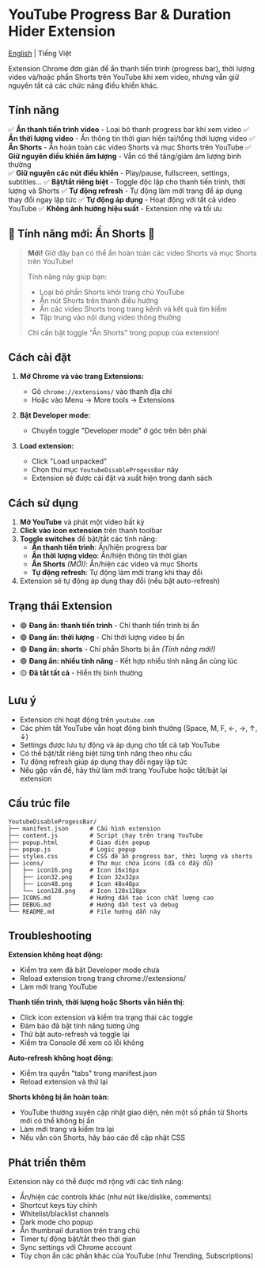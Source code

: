 # YouTube Progress Bar & Duration Hider Extension

[English](README_EN.md) | Tiếng Việt

Extension Chrome đơn giản để ẩn thanh tiến trình (progress bar), thời lượng video và/hoặc phần Shorts trên YouTube khi xem video, nhưng vẫn giữ nguyên tất cả các chức năng điều khiển khác.

## Tính năng

✅ **Ẩn thanh tiến trình video** - Loại bỏ thanh progress bar khi xem video
✅ **Ẩn thời lượng video** - Ẩn thông tin thời gian hiện tại/tổng thời lượng video
✅ **Ẩn Shorts** - Ẩn hoàn toàn các video Shorts và mục Shorts trên YouTube
✅ **Giữ nguyên điều khiển âm lượng** - Vẫn có thể tăng/giảm âm lượng bình thường  
✅ **Giữ nguyên các nút điều khiển** - Play/pause, fullscreen, settings, subtitles...
✅ **Bật/tắt riêng biệt** - Toggle độc lập cho thanh tiến trình, thời lượng và Shorts
✅ **Tự động refresh** - Tự động làm mới trang để áp dụng thay đổi ngay lập tức
✅ **Tự động áp dụng** - Hoạt động với tất cả video YouTube
✅ **Không ảnh hưởng hiệu suất** - Extension nhẹ và tối ưu

## 🌟 Tính năng mới: Ẩn Shorts 🌟

> **Mới!** Giờ đây bạn có thể ẩn hoàn toàn các video Shorts và mục Shorts trên YouTube! 
> 
> Tính năng này giúp bạn:
> - Loại bỏ phần Shorts khỏi trang chủ YouTube
> - Ẩn nút Shorts trên thanh điều hướng
> - Ẩn các video Shorts trong trang kênh và kết quả tìm kiếm
> - Tập trung vào nội dung video thông thường
>
> Chỉ cần bật toggle "Ẩn Shorts" trong popup của extension!

## Cách cài đặt

1. **Mở Chrome và vào trang Extensions:**
   - Gõ `chrome://extensions/` vào thanh địa chỉ
   - Hoặc vào Menu → More tools → Extensions

2. **Bật Developer mode:**
   - Chuyển toggle "Developer mode" ở góc trên bên phải

3. **Load extension:**
   - Click "Load unpacked"
   - Chọn thư mục `YoutubeDisableProgessBar` này
   - Extension sẽ được cài đặt và xuất hiện trong danh sách

## Cách sử dụng

1. **Mở YouTube** và phát một video bất kỳ
2. **Click vào icon extension** trên thanh toolbar
3. **Toggle switches** để bật/tắt các tính năng:
   - **Ẩn thanh tiến trình**: Ẩn/hiện progress bar
   - **Ẩn thời lượng video**: Ẩn/hiện thông tin thời gian
   - **Ẩn Shorts** *(MỚI)*: Ẩn/hiện các video và mục Shorts
   - **Tự động refresh**: Tự động làm mới trang khi thay đổi
4. Extension sẽ tự động áp dụng thay đổi (nếu bật auto-refresh)

## Trạng thái Extension

- 🟢 **Đang ẩn: thanh tiến trình** - Chỉ thanh tiến trình bị ẩn
- 🟢 **Đang ẩn: thời lượng** - Chỉ thời lượng video bị ẩn
- 🟢 **Đang ẩn: shorts** - Chỉ phần Shorts bị ẩn *(Tính năng mới!)*
- 🟢 **Đang ẩn: nhiều tính năng** - Kết hợp nhiều tính năng ẩn cùng lúc
- 🟡 **Đã tắt tất cả** - Hiển thị bình thường

## Lưu ý

- Extension chỉ hoạt động trên `youtube.com`
- Các phím tắt YouTube vẫn hoạt động bình thường (Space, M, F, ←, →, ↑, ↓)
- Settings được lưu tự động và áp dụng cho tất cả tab YouTube
- Có thể bật/tắt riêng biệt từng tính năng theo nhu cầu
- Tự động refresh giúp áp dụng thay đổi ngay lập tức
- Nếu gặp vấn đề, hãy thử làm mới trang YouTube hoặc tắt/bật lại extension

## Cấu trúc file

```
YoutubeDisableProgessBar/
├── manifest.json      # Cấu hình extension
├── content.js         # Script chạy trên trang YouTube  
├── popup.html         # Giao diện popup
├── popup.js           # Logic popup
├── styles.css         # CSS để ẩn progress bar, thời lượng và shorts
├── icons/             # Thư mục chứa icons (đã có đầy đủ)
│   ├── icon16.png     # Icon 16x16px
│   ├── icon32.png     # Icon 32x32px  
│   ├── icon48.png     # Icon 48x48px
│   └── icon128.png    # Icon 128x128px
├── ICONS.md           # Hướng dẫn tạo icon chất lượng cao
├── DEBUG.md           # Hướng dẫn test và debug
└── README.md          # File hướng dẫn này
```

## Troubleshooting

**Extension không hoạt động:**
- Kiểm tra xem đã bật Developer mode chưa
- Reload extension trong trang chrome://extensions/
- Làm mới trang YouTube

**Thanh tiến trình, thời lượng hoặc Shorts vẫn hiển thị:**
- Click icon extension và kiểm tra trạng thái các toggle
- Đảm bảo đã bật tính năng tương ứng
- Thử bật auto-refresh và toggle lại
- Kiểm tra Console để xem có lỗi không

**Auto-refresh không hoạt động:**
- Kiểm tra quyền "tabs" trong manifest.json
- Reload extension và thử lại

**Shorts không bị ẩn hoàn toàn:**
- YouTube thường xuyên cập nhật giao diện, nên một số phần tử Shorts mới có thể không bị ẩn
- Làm mới trang và kiểm tra lại
- Nếu vẫn còn Shorts, hãy báo cáo để cập nhật CSS

## Phát triển thêm

Extension này có thể được mở rộng với các tính năng:
- Ẩn/hiện các controls khác (như nút like/dislike, comments)
- Shortcut keys tùy chỉnh
- Whitelist/blacklist channels
- Dark mode cho popup
- Ẩn thumbnail duration trên trang chủ
- Timer tự động bật/tắt theo thời gian
- Sync settings với Chrome account
- Tùy chọn ẩn các phần khác của YouTube (như Trending, Subscriptions)
